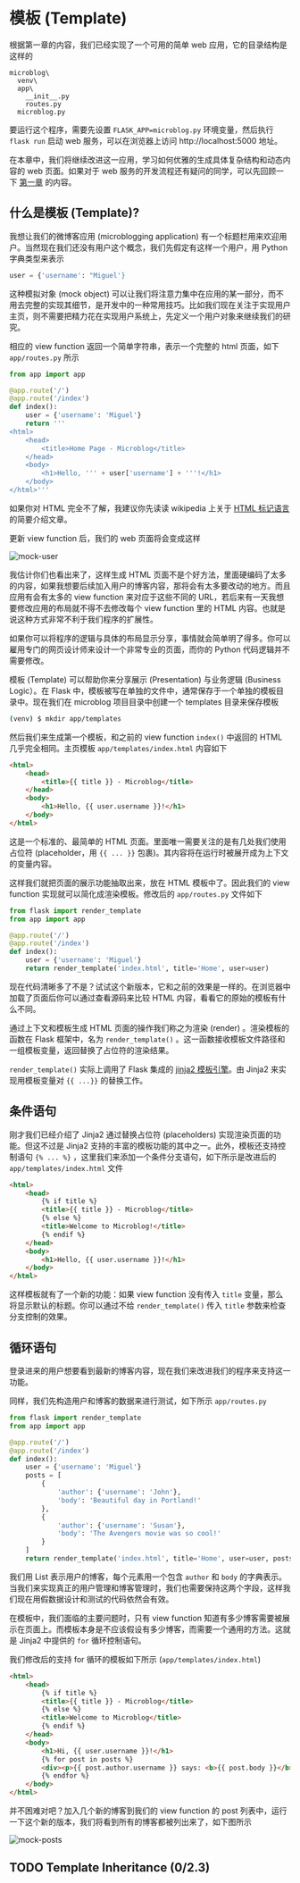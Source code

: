 # 模板 (Template)

根据第一章的内容，我们已经实现了一个可用的简单 web 应用，它的目录结构是这样的

```
microblog\
  venv\
  app\
    __init__.py
    routes.py
  microblog.py
```

要运行这个程序，需要先设置 `FLASK_APP=microblog.py` 环境变量，然后执行 `flask run` 启动 web 服务，可以在浏览器上访问 http://localhost:5000 地址。

在本章中，我们将继续改进这一应用，学习如何优雅的生成具体复杂结构和动态内容的 web 页面。如果对于 web 服务的开发流程还有疑问的同学，可以先回顾一下 [第一章](chapter1.md) 的内容。

## 什么是模板 (Template)?

我想让我们的微博客应用 (microblogging application) 有一个标题栏用来欢迎用户。当然现在我们还没有用户这个概念，我们先假定有这样一个用户，用 Python 字典类型来表示

```python
user = {'username': "Miguel'}
```

这种模拟对象 (mock object) 可以让我们将注意力集中在应用的某一部分，而不用去完整的实现其细节，是开发中的一种常用技巧。比如我们现在关注于实现用户主页，则不需要把精力花在实现用户系统上，先定义一个用户对象来继续我们的研究。

相应的 view function 返回一个简单字符串，表示一个完整的 html 页面，如下 `app/routes.py` 所示

```python
from app import app

@app.route('/')
@app.route('/index')
def index():
    user = {'username': 'Miguel'}
    return '''
<html>
    <head>
        <title>Home Page - Microblog</title>
    </head>
    <body>
        <h1>Hello, ''' + user['username'] + '''!</h1>
    </body>
</html>'''
```

如果你对 HTML 完全不了解，我建议你先读读 wikipedia 上关于 [HTML 标记语言](https://en.wikipedia.org/wiki/HTML#Markup) 的简要介绍文章。

更新 view function 后，我们的 web 页面将会变成这样

![mock-user](./images/ch02-mock-user.png)

我估计你们也看出来了，这样生成 HTML 页面不是个好方法，里面硬编码了太多的内容，如果我想要后续加入用户的博客内容，那将会有太多要改动的地方。而且应用有会有太多的 view function 来对应于这些不同的 URL，若后来有一天我想要修改应用的布局就不得不去修改每个 view function 里的 HTML 内容。也就是说这种方式非常不利于我们程序的扩展性。

如果你可以将程序的逻辑与具体的布局显示分享，事情就会简单明了得多。你可以雇用专门的网页设计师来设计一个非常专业的页面，而你的 Python 代码逻辑并不需要修改。

模板 (Template) 可以帮助你来分享展示 (Presentation) 与业务逻辑 (Business Logic）。在 Flask 中，模板被写在单独的文件中，通常保存于一个单独的模板目录中。现在我们在 microblog 项目目录中创建一个 templates 目录来保存模板

```bash
(venv) $ mkdir app/templates
```

然后我们来生成第一个模板，和之前的 view function `index()` 中返回的 HTML 几乎完全相同。主页模板 `app/templates/index.html` 内容如下

```html
<html>
    <head>
        <title>{{ title }} - Microblog</title>
    </head>
    <body>
        <h1>Hello, {{ user.username }}!</h1>
    </body>
</html>
```

这是一个标准的、最简单的 HTML 页面。里面唯一需要关注的是有几处我们使用占位符 (placeholder，用 `{{ ... }}` 包裹)。其内容将在运行时被展开成为上下文的变量内容。

这样我们就把页面的展示功能抽取出来，放在 HTML 模板中了。因此我们的 view function 实现就可以简化成渲染模板。修改后的 `app/routes.py` 文件如下

```python
from flask import render_template
from app import app

@app.route('/')
@app.route('/index')
def index():
    user = {'username': 'Miguel'}
    return render_template('index.html', title='Home', user=user)
```

现在代码清晰多了不是？试试这个新版本，它和之前的效果是一样的。在浏览器中加载了页面后你可以通过查看源码来比较 HTML 内容，看看它的原始的模板有什么不同。

通过上下文和模板生成 HTML 页面的操作我们称之为渲染 (render) 。渲染模板的函数在 Flask 框架中，名为 `render_template()` 。这一函数接收模板文件路径和一组模板变量，返回替换了占位符的渲染结果。

`render_template()` 实际上调用了 Flask 集成的 [jinja2 模板引擎](http://jinja.pocoo.org/)。由 Jinja2 来实现用模板变量对 `{{ ...}}` 的替换工作。

## 条件语句

刚才我们已经介绍了 Jinja2 通过替换占位符 (placeholders) 实现渲染页面的功能。但这不过是 Jinja2 支持的丰富的模板功能的其中之一。此外，模板还支持控制语句 `{% ... %}` ，这里我们来添加一个条件分支语句，如下所示是改进后的 `app/templates/index.html` 文件

```html
<html>
    <head>
        {% if title %}
        <title>{{ title }} - Microblog</title>
        {% else %}
        <title>Welcome to Microblog!</title>
        {% endif %}
    </head>
    <body>
        <h1>Hello, {{ user.username }}!</h1>
    </body>
</html>
```

这样模板就有了一个新的功能：如果 view function 没有传入 `title` 变量，那么将显示默认的标题。你可以通过不给 `render_template()` 传入 `title` 参数来检查分支控制的效果。

## 循环语句

登录进来的用户想要看到最新的博客内容，现在我们来改进我们的程序来支持这一功能。

同样，我们先构造用户和博客的数据来进行测试，如下所示 `app/routes.py`

```python
from flask import render_template
from app import app

@app.route('/')
@app.route('/index')
def index():
    user = {'username': 'Miguel'}
    posts = [
        {
            'author': {'username': 'John'},
            'body': 'Beautiful day in Portland!'
        },
        {
            'author': {'username': 'Susan'},
            'body': 'The Avengers movie was so cool!'
        }
    ]
    return render_template('index.html', title='Home', user=user, posts=posts)
```

我们用 List 表示用户的博客，每个元素用一个包含 `author` 和 `body` 的字典表示。当我们来实现真正的用户管理和博客管理时，我们也需要保持这两个字段，这样我们现在用假数据设计和测试的代码依然会有效。

在模板中，我们面临的主要问题时，只有 view function 知道有多少博客需要被展示在页面上。而模板本身是不应该假设有多少博客，而需要一个通用的方法。这就是 Jinja2 中提供的 `for` 循环控制语句。

我们修改后的支持 for 循环的模板如下所示 (`app/templates/index.html`)

```html
<html>
    <head>
        {% if title %}
        <title>{{ title }} - Microblog</title>
        {% else %}
        <title>Welcome to Microblog</title>
        {% endif %}
    </head>
    <body>
        <h1>Hi, {{ user.username }}!</h1>
        {% for post in posts %}
        <div><p>{{ post.author.username }} says: <b>{{ post.body }}</b></p></div>
        {% endfor %}
    </body>
</html>
```

并不困难对吧？加入几个新的博客到我们的 view function 的 post 列表中，运行一下这个新的版本，我们将看到所有的博客都被列出来了，如下图所示

![mock-posts](./images/ch02-mock-posts.png)

## TODO Template Inheritance (0/2.3)
